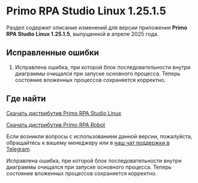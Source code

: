 # Primo RPA Studio Linux 1.25.1.5 

Раздел содержит описание изменений для версии приложения **Primo RPA Studio Linux 1.25.1.5**, выпущенной в апреле 2025 года.  


## Исправленные ошибки

1. Исправлена ошибка, при которой блок последовательности внутри диаграммы очищался при запуске основного процесса. Теперь состояние вложенных процессов сохраняется корректно.
 


## Где найти 

[Скачать дистрибутив Primo RPA Studio Linux](https://disk.primo-rpa.ru/index.php/s/t9BHBjR6PP06Yax?path=%2FArchive%2FStudio)

[Скачать дистрибутив Primo RPA Robot](https://disk.primo-rpa.ru/index.php/s/t9BHBjR6PP06Yax?path=%2FArchive%2FRobot)


Если возникли вопросы с использованием данной версии, пожалуйста, обращайтесь к вашему менеджеру или в [наш чат поддержки в Telegram](https://t.me/primo_RPA_chat).


Исправлена ошибка, при которой блок последовательности внутри диаграммы очищался при запуске основного процесса. Теперь состояние вложенных процессов сохраняется корректно.
